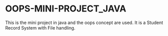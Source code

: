 # OOPS-MINI-PROJECT_JAVA
This is the mini project in java and the oops concept are used. It is a Student Record System with File handling.

